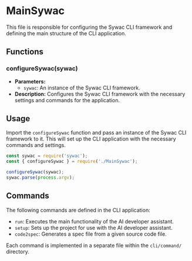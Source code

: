 # MainSywac

This file is responsible for configuring the Sywac CLI framework and defining the main structure of the CLI application.

## Functions

### configureSywac(sywac)

- **Parameters:**
  - `sywac`: An instance of the Sywac CLI framework.
- **Description:** Configures the Sywac CLI framework with the necessary settings and commands for the application.

## Usage

Import the `configureSywac` function and pass an instance of the Sywac CLI framework to it. This will set up the CLI application with the necessary commands and settings.

```javascript
const sywac = require('sywac');
const { configureSywac } = require('./MainSywac');

configureSywac(sywac);
sywac.parse(process.argv);
```

## Commands

The following commands are defined in the CLI application:

- `run`: Executes the main functionality of the AI developer assistant.
- `setup`: Sets up the project for use with the AI developer assistant.
- `code2spec`: Generates a spec file from a given source code file.

Each command is implemented in a separate file within the `cli/command/` directory.